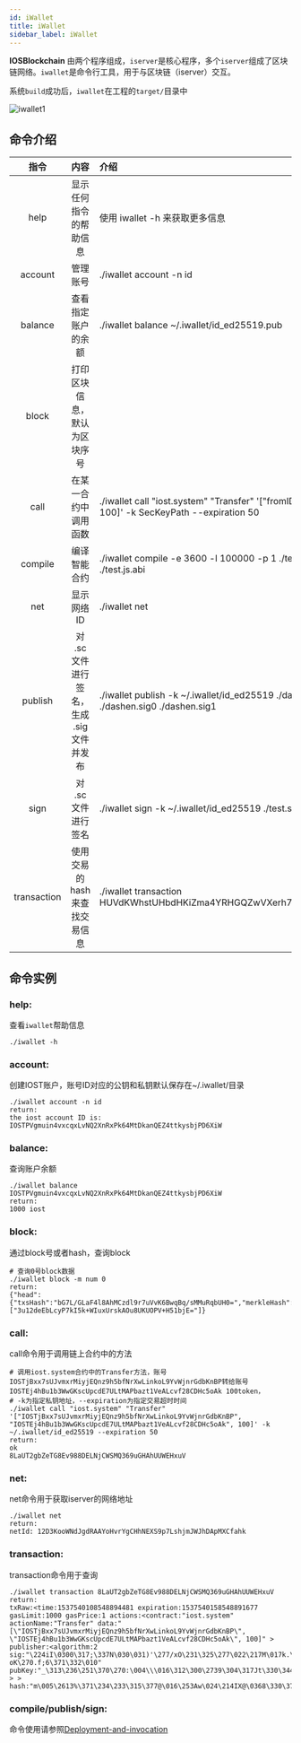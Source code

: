 ```yaml
---
id: iWallet
title: iWallet
sidebar_label: iWallet
---
```


**IOSBlockchain** 由两个程序组成，`iserver`是核心程序，多个`iserver`组成了区块链网络。`iwallet`是命令行工具，用于与区块链（iserver）交互。

系统`build`成功后，`iwallet`在工程的`target/`目录中

![iwallet1](assets/4-running-iost-node/iWallet/iwallet.png)

## 命令介绍

|指令      |内容                                |介绍
|:-----------:|:--------------------------------------:|:--------------------------------------------|
|help         |显示任何指令的帮助信息                      |  使用 iwallet -h 来获取更多信息
|account      |管理账号                          |  ./iwallet account -n id
|balance      |查看指定账户的余额      |  ./iwallet balance ~/.iwallet/id_ed25519.pub
|block        |打印区块信息，默认为区块序号   |  
|call         |在某一合约中调用函数          |  ./iwallet call "iost.system" "Transfer" '["fromID", "toID", 100]' -k SecKeyPath --expiration 50
|compile      |编译智能合约|  ./iwallet compile -e 3600 -l 100000 -p 1 ./test.js ./test.js.abi
|net          |显示网络 ID                          |  ./iwallet net
|publish      |对 .sc 文件进行签名，生成 .sig 文件并发布        |./iwallet publish -k ~/.iwallet/id_ed25519 ./dashen.sc ./dashen.sig0 ./dashen.sig1
|sign         |对 .sc 文件进行签名                        |  ./iwallet sign -k ~/.iwallet/id_ed25519 ./test.sc
|transaction  |使用交易的 hash 来查找交易信息    |  ./iwallet transaction HUVdKWhstUHbdHKiZma4YRHGQZwVXerh75hKcXTdu39t

## 命令实例

### help:

查看`iwallet`帮助信息

```
./iwallet -h
```

### account:

创建IOST账户，账号ID对应的公钥和私钥默认保存在~/.iwallet/目录

```
./iwallet account -n id
return:
the iost account ID is:
IOSTPVgmuin4vxcqxLvNQ2XnRxPk64MtDkanQEZ4ttkysbjPD6XiW

```

### balance:

查询账户余额

```
./iwallet balance IOSTPVgmuin4vxcqxLvNQ2XnRxPk64MtDkanQEZ4ttkysbjPD6XiW
return:
1000 iost
```

### block:

通过block号或者hash，查询block

```
# 查询0号block数据
./iwallet block -m num 0
return:
{"head":{"txsHash":"bG7L/GLaF4l8AhMCzdl9r7uVvK6BwqBq/sMMuRqbUH0=","merkleHash":"cv7EfVzjHCzieYStfEm61Ew4zbNFYN80i/6J8Ijhbos=","witness":"IOST2FpDWNFqH9VuA8GbbVAwQcyYGHZxFeiTwSyaeyXnV84yJZAG7A"},"hash":"9NzDz2iueLZ4e8YDotIieJRZrlTMddbjaJAvSV23TFU=","txhash":["3u12deEbLcyP7kI5k+WIuxUrskAOu8UKUOPV+H51bjE="]}
```

### call:

call命令用于调用链上合约中的方法


```
# 调用iost.system合约中的Transfer方法，账号IOSTjBxx7sUJvmxrMiyjEQnz9h5bfNrXwLinkoL9YvWjnrGdbKnBP转给账号IOSTEj4hBu1b3WwGKscUpcdE7ULtMAPbazt1VeALcvf28CDHc5oAk 100token，
# -k为指定私钥地址，--expiration为指定交易超时时间
./iwallet call "iost.system" "Transfer" '["IOSTjBxx7sUJvmxrMiyjEQnz9h5bfNrXwLinkoL9YvWjnrGdbKnBP", "IOSTEj4hBu1b3WwGKscUpcdE7ULtMAPbazt1VeALcvf28CDHc5oAk", 100]' -k ~/.iwallet/id_ed25519 --expiration 50
return:
ok
8LaUT2gbZeTG8Ev988DELNjCWSMQ369uGHAhUUWEHxuV
```

### net:

net命令用于获取iserver的网络地址

```
./iwallet net
return:
netId: 12D3KooWNdJgdRAAYoHvrYgCHhNEXS9p7LshjmJWJhDApMXCfahk

```

### transaction:

transaction命令用于查询

```
./iwallet transaction 8LaUT2gbZeTG8Ev988DELNjCWSMQ369uGHAhUUWEHxuV
return:
txRaw:<time:1537540108548894481 expiration:1537540158548891677 gasLimit:1000 gasPrice:1 actions:<contract:"iost.system" actionName:"Transfer" data:"[\"IOSTjBxx7sUJvmxrMiyjEQnz9h5bfNrXwLinkoL9YvWjnrGdbKnBP\", \"IOSTEj4hBu1b3WwGKscUpcdE7ULtMAPbazt1VeALcvf28CDHc5oAk\", 100]" > publisher:<algorithm:2 sig:"\224iI\0300\317;\337N\030\031)'\277/xO\231\325\277\022\217M\017k.\260\205+*$\235\017}\353\007\206\352\367N(\203\343\333\017\374\361\230\313,\231\313* oK\270.f;6\371\332\010" pubKey:"_\313\236\251\370\270:\004\\\016\312\300\2739\304\317Jt\330\344P\347s\2413!\3725\3126\246\247" > > hash:"m\005\2613%\371\234\233\315\377@\016\253Aw\024\214IX@\0368\330\370T\241\267\342\256\252\354P"

```

### compile/publish/sign:

命令使用请参照[Deployment-and-invocation](../3-smart-contract/Deployment-and-invocation)
